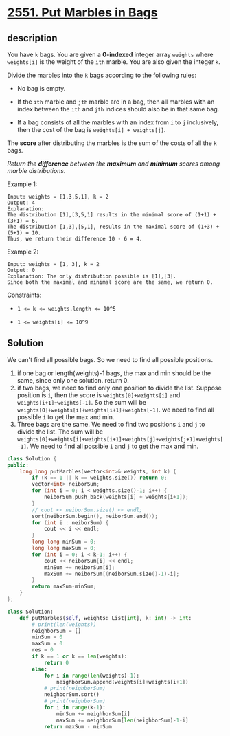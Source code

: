 # [2551. Put Marbles in Bags](https://leetcode.com/problems/put-marbles-in-bags/description/)

## description

You have `k` bags. You are given a **0-indexed** integer array `weights` where `weights[i]` is the weight of the `ith` marble. You are also given the integer `k`.

Divide the marbles into the `k` bags according to the following rules:

- No bag is empty.


- If the `ith` marble and `jth` marble are in a bag, then all marbles with an index between the `ith` and `jth` indices should also be in that same bag.


- If a bag consists of all the marbles with an index from `i` to `j` inclusively, then the cost of the bag is `weights[i] + weights[j]`.



The **score** after distributing the marbles is the sum of the costs of all the `k` bags.

*Return the **difference** between the **maximum** and **minimum** scores among marble distributions.*


Example 1:

```text
Input: weights = [1,3,5,1], k = 2
Output: 4
Explanation: 
The distribution [1],[3,5,1] results in the minimal score of (1+1) + (3+1) = 6. 
The distribution [1,3],[5,1], results in the maximal score of (1+3) + (5+1) = 10. 
Thus, we return their difference 10 - 6 = 4.
```

Example 2:

```text
Input: weights = [1, 3], k = 2
Output: 0
Explanation: The only distribution possible is [1],[3]. 
Since both the maximal and minimal score are the same, we return 0.
```

Constraints:

- `1 <= k <= weights.length <= 10^5`


- `1 <= weights[i] <= 10^9`


## Solution

We can't find all possible bags. So we need to find all possible positions.

1. if one bag or length(weights)-1 bags, the max and min should be the same, since only one solution. return 0.
2. if two bags, we need to find only one position to divide the list. Suppose position is `i`, then the score is `weights[0]+weights[i]` and `weights[i+1]+weights[-1]`. So the sum will be `weights[0]+weights[i]+weights[i+1]+weights[-1]`. we need to find all possible `i` to get the max and min. 
3. Three bags are the same. We need to find two positions `i` and `j` to divide the list. The sum will be `weights[0]+weights[i]+weights[i+1]+weights[j]+weights[j+1]+weights[-1]`. We need to find all possible `i` and `j` to get the max and min.

```c++
class Solution {
public:
    long long putMarbles(vector<int>& weights, int k) {
        if (k == 1 || k == weights.size()) return 0;
        vector<int> neiborSum;
        for (int i = 0; i < weights.size()-1; i++) {
            neiborSum.push_back(weights[i] + weights[i+1]);
        }
        // cout << neiborSum.size() << endl;
        sort(neiborSum.begin(), neiborSum.end());
        for (int i : neiborSum) {
            cout << i << endl;
        }
        long long minSum = 0;
        long long maxSum = 0;
        for (int i = 0; i < k-1; i++) {
            cout << neiborSum[i] << endl;
            minSum += neiborSum[i];
            maxSum += neiborSum[(neiborSum.size()-1)-i];
        }        
        return maxSum-minSum;
    }
};
```

```python
class Solution:
    def putMarbles(self, weights: List[int], k: int) -> int:
        # print(len(weights))
        neighborSum = []
        minSum = 0
        maxSum = 0
        res = 0
        if k == 1 or k == len(weights):
            return 0
        else:
            for i in range(len(weights)-1):
                neighborSum.append(weights[i]+weights[i+1])
            # print(neighborSum)
            neighborSum.sort()
            # print(neighborSum)
            for i in range(k-1):
                minSum += neighborSum[i]
                maxSum += neighborSum[len(neighborSum)-1-i]
            return maxSum - minSum
```